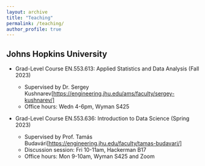 ```yaml
---
layout: archive
title: "Teaching"
permalink: /teaching/
author_profile: true
---
```


Johns Hopkins University
------

- Grad-Level Course EN.553.613: Applied Statistics and Data Analysis (Fall 2023)
    - Supervised by Dr. Sergey Kushnarev[https://engineering.jhu.edu/ams/faculty/sergey-kushnarev/]
    - Office hours: Wedn 4-6pm, Wyman S425

- Grad-Level Course EN.553.636: Introduction to Data Science (Spring 2023)
    - Supervised by Prof. Tamás Budavári[https://engineering.jhu.edu/faculty/tamas-budavari/]
    - Discussion session: Fri 10-11am, Hackerman B17
    - Office hours: Mon 9-10am, Wyman S425 and Zoom



